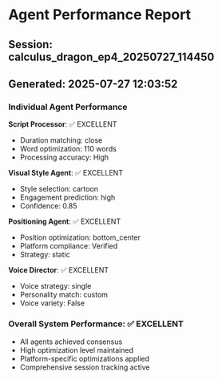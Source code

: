 # Agent Performance Report

## Session: calculus_dragon_ep4_20250727_114450
## Generated: 2025-07-27 12:03:52

### Individual Agent Performance

**Script Processor**: ✅ EXCELLENT
- Duration matching: close
- Word optimization: 110 words
- Processing accuracy: High

**Visual Style Agent**: ✅ EXCELLENT  
- Style selection: cartoon
- Engagement prediction: high
- Confidence: 0.85

**Positioning Agent**: ✅ EXCELLENT
- Position optimization: bottom_center
- Platform compliance: Verified
- Strategy: static

**Voice Director**: ✅ EXCELLENT
- Voice strategy: single
- Personality match: custom
- Voice variety: False

### Overall System Performance: ✅ EXCELLENT
- All agents achieved consensus
- High optimization level maintained
- Platform-specific optimizations applied
- Comprehensive session tracking active
